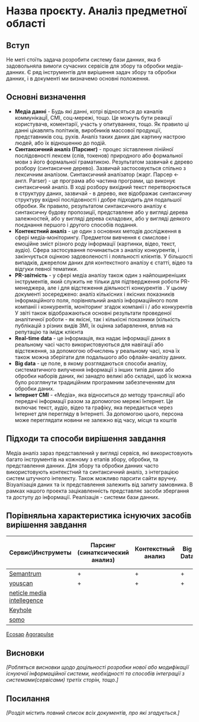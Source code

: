 # Назва проєкту. Аналіз предметної області

## Вступ

Не меті стоїть задача розробити систему бази данних, яка б задовольняла вимоги сучасних сервісів для збору та обробки медіа-данних. Є ряд інструментів для вирішення задач збору та обробки данних, і в документі ми визначемо основні положення. 


## Основні визначення

* __Медіа данні__ - Будь які данні, котрі відносяться до каналів коммунікаціЇ, СМІ, соц-мережі, тощо. Це можуть бути реакції користувачв, коментарії, участь у опитуваннях,       тощо. Як правило ці данні цікавлять політиків, виробників массової продукції, представників соц. рухів. Аналіз таких даних дає картину настрою людей, або їх відношенню до       подій. 
* __Синтаксичний аналіз (Парсинг)__ - процес зіставлення лінійної послідовності лексем (слів, токенов) природного або формальної мови з його формальної граматикою. Результатом зазвичай є дерево розбору (синтаксичне дерево). Зазвичай застосовується спільно з лексичним аналізом. Синтаксичний аналізатор (жарг. Парсер ← англ. Parser) - це програма або частина програми, що виконує синтаксичний аналіз. В ході розбору вихідний текст перетворюється в структуру даних, зазвичай - в дерево, яке відображає синтаксичну структуру вхідної послідовності і добре підходить для подальшої обробки. Як правило, результатом синтаксичного аналізу є синтаксичну будову пропозиції, представлене або у вигляді дерева залежностей, або у вигляді дерева складових, або у вигляді деякого поєднання першого і другого способів подання.
* __Контекстний аналіз__ - це один з основних методів дослідження в сфері медіа-моніторингу. Предметом вивчення є смислове і емоційне зміст різного роду інформації (картинки, відео, текст, аудіо). Сфера застосування починається з аналізу конкурентів, і закінчується оцінкою задоволеності і лояльності клієнтів. У більшості випадків, джерелом даних для контекстного аналізу є статті, відео та відгуки певної тематики.
* __PR-звітність__ -  у сфері медіа аналізу також один з найпоширеніших інструментів, який служить не тільки для підтвердження роботи PR-менеджера, але і для відстеження діяльності конкурентів . У цьому документі зосереджено: аналіз кількісних і якісних показників інформаційного поля, порівняльний аналіз інформаційного поля компанії і конкурентів, моніторинг згадок компанії і / або конкурентів
У звіті також відображаються основні результати проведеної аналітичної роботи - як якісні, так і кількісні показники (кількість публікацій з різних видів ЗМІ, їх оцінна забарвлення, вплив на репутацію та імідж клієнта
* __Real-time data__ - це інформація, яка надає інформації даних в реальному часі часто використовуються для навігації або відстеження, за допомогою обчислень у реальному часі, хоча їх також можна зберігати для подальшого або офлайн-аналізу даних.
* __Big data__ - це поле, в якому розглядаються способи аналізу, систематичного вилучення інформації з інших типів даних або обробки наборів даних, які занадто великі або складні, щоб їх можна було розглянути традиційним програмним забезпеченням для обробки даних. 
* __Інтернет СМІ__ -  «Медіа», яка відноситься до методу трансляції або передачі інформації разом за допомогою мережі Інтернет. Це включає текст, аудіо, відео та графіку, яка передається через Інтернет для перегляду в Інтернеті. За допомогою цього, персона може переглядати новини не залежно від часу, місця та коштів

## Підходи та способи вирішення завдання

 Медіа аналіз зараз представлений у вигляді сервісв, які використовують багато інструментів на кожному з етапів збору, обробки, та представлення данних. Для збору та обробки данних часто використовують контекстний та синтаксичний аналіз, з інтеграцією систем штучного інтелекту. Також можливо парсити сайти вручну. Візуалізація даних та іх представлення залежить від запиту замовника. В рамках нашого проекта зацікавленність представляє засоби збергання та доступу до інформації. Реалізація - системи бази данних.

## Порівняльна характеристика існуючих засобів вирішення завдання

Сервис\Инструметы | Парсинг (синатксический анализ) | Контекстный анализ | Big Data | AI systems | Мониторинг интернет-СМИ | Экспорт данных в разнообразных форматах | Интеграция с социальными сетями | PR-отчетность | Медиа-архив |	Мониторинг печатных СМИ	
----------------- | ------------------------------- | ------------------ | -------- | ---------- | ----------------------- | --------------------------------------- | ------------------------------- | ------------- | ----------- | -----------------------
[Semantrum](https://promo.semantrum.net/uk/golovna) |+|+|+|+|±|+|+|+|+|+
[youscan](https://youscan.io)|+|+|+|+|+|±|+|+|-|-
[neticle media intellegence](https://neticle.com/company/en/)|
[Keyhole](https://keyhole.co)|
[somo](https://www.somo.nl)|
[Ecosap](https://ecosap.media) 
[Agorapulse](https://www.agorapulse.com)
## Висновки

*[Робляться висновки щодо доцільності розробки нової або модифікації існуючої інформаційної системи, необхідності та способів інтеграції з системами(сервісами) третіх сторін, тощо.]*

## Посилання

*[Розділ містить повний список всіх документів, про які згадується.]*
